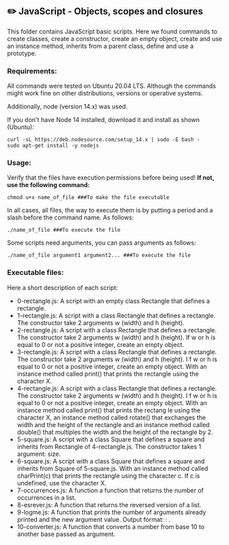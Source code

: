 ## :pencil2: JavaScript - Objects, scopes and closures
This folder contains JavaScript basic scripts. Here we found commands to create classes, create a constructor, create an empty object, create and use an instance method, inherits from a parent class, define and use a prototype.  

### Requirements:
All commands were tested on Ubuntu 20.04 LTS. Although the commands might work fine on other distributions, versions or operative systems.

Additionally, node (version 14.x) was used.

If you don't have Node 14 installed, download it and install as shown (Ubuntu):

    curl -sL https://deb.nodesource.com/setup_14.x | sudo -E bash -
    sudo apt-get install -y nodejs

### Usage:
Verify that the files have execution permissions before being used! **If not, use the following command:**

    chmod u+x name_of_file ###To make the file executable

In all cases, all files, the way to execute them is by putting a period and a slash before the command name. As follows:

    ./name_of_file ###To execute the file

Some scripts need arguments, you can pass arguments as follows:

    ./name_of_file argument1 argument2... ###To execute the file

### Executable files:

Here a short description of each script:
+ 0-rectangle.js: A script with an empty class Rectangle that defines a rectangle.
+ 1-rectangle.js: A script with a class Rectangle that defines a rectangle. The constructor take 2 arguments w (width) and h (height).
+ 2-rectangle.js: A script with a class Rectangle that defines a rectangle. The constructor take 2 arguments w (width) and h (height). If w or h is equal to 0 or not a positive integer, create an empty object.
+ 3-rectangle.js: A script with a class Rectangle that defines a rectangle. The constructor take 2 arguments w (width) and h (height). I
f w or h is equal to 0 or not a positive integer, create an empty object. With an instance method called print() that prints the rectangle using the character X.
+ 4-rectangle.js: A script with a class Rectangle that defines a rectangle. The constructor take 2 arguments w (width) and h (height). I
f w or h is equal to 0 or not a positive integer, create an empty object. With an instance method called print() that prints the rectang
le using the character X, an instance method called rotate() that exchanges the width and the height of the rectangle and an instance method called double() that multiples the width and the height of the rectangle by 2. 
+ 5-square.js: A script with a class Square that defines a square and inherits from Rectangle of 4-rectangle.js. The constructor takes 1 argument: size.
+ 6-square.js: A script with a class Square that defines a square and inherits from Square of 5-square.js. With an instance method called charPrint(c) that prints the rectangle using the character c. If c is undefined, use the character X.
+ 7-occurrences.js: A function a function that returns the number of occurrences in a list.
+ 8-esrever.js: A function that returns the reversed version of a list.
+ 9-logme.js: A function that prints the number of arguments already printed and the new argument value. Output format: <number arguments already printed>: <current argument value>.
+ 10-converter.js: A function that converts a number from base 10 to another base passed as argument. 
<!--stackedit_data:
eyJoaXN0b3J5IjpbLTYzNTQ2MTQxNV19
-->
